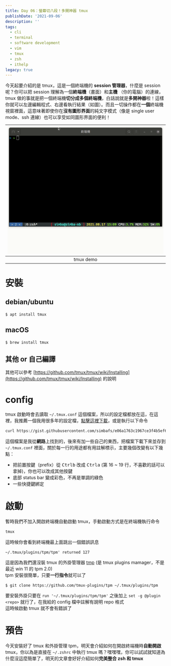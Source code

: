 ```yaml
---
title: Day 06：螢幕切八段！多開神器 tmux
publishDate: '2021-09-06'
description: ''
tags:
  - cli
  - terminal
  - software development
  - vim
  - tmux
  - zsh
  - ithelp
legacy: true
---
```


今天起要介紹的是 tmux，這是一個終端機的 **session 管理器**，什麼是 session 呢？你可以把 session 理解為一個**終端機**（畫面）和**主機** （你的電腦）的連線，tmux 做的事就是把一個終端機**切分成多個終端機**，白話說就是**多開神器**啦！這樣你就可以左邊編輯程式、右邊看執行結果（如圖）。而且一切操作都在**一個**終端機視窗裡面，這意味著即使你在**沒有圖形界面**的純文字模式（像是 single user mode、ssh 連線）也可以享受如同圖形界面的便利！

| ![tmux demo](tmuxDemo.gif) |
| :----------------------------------------------------------: |
|                          tmux demo                           |

# 安裝

## debian/ubuntu

```
$ apt install tmux
```

## macOS

```
$ brew install tmux
```

## 其他 or 自己編譯

其他可以參考 [https://github.com/tmux/tmux/wiki/Installing](https://github.com/tmux/tmux/wiki/Installing) 的說明

# config

tmux 啟動時會去讀取 `~/.tmux.conf` 這個檔案，所以的設定檔都放在這，在這裡，我推薦一個我用很多年的設定檔，[點擊這裡下載](https://gist.github.com/simbafs/e06a1763c1967ce3f4b5ef643db5e0b3)，或是執行以下命令

```zsh
curl https://gist.githubusercontent.com/simbafs/e06a1763c1967ce3f4b5ef643db5e0b3/raw/2f28c62d01f419a390bfc0e66a974985bacdefa5/.tmux.conf > ~/.tmux.conf
```

這個檔案是我從**網路**上找到的，後來有加一些自己的東西，把檔案下載下來並存到 `~/.tmux.conf` 裡面，關於每一行的用途都有用註解標示，主要幾個改變有以下幾點：

-   把前置按鍵（prefix）從 <kbd>Ctrl</kbd><kbd>b</kbd> 改成 <kbd>Ctrl</kbd><kbd>a</kbd> (第 16 ~ 19 行，不喜歡的話可以拿掉)，你也可以改成其他按鍵
-   底部 status bar 變成彩色，不再是單調的綠色
-   一些快捷鍵綁定

# 啟動

暫時我們不加入開啟終端機自動啟動 tmux，手動啟動方式是在終端機執行命令

```zsh
tmux
```

這時候你會看到終端機最上面跳出一個錯誤訊息

```
~/.tmux/plugins/tpm/tpm' returned 127
```

這是因為我們還沒裝 tmux 的外掛管理器 [tmp](https://github.com/tmux-plugins/tpm) (是 tmux plugins mamager，不是最近 win 11 的 tpm 2.0)  
tpm 安裝很簡單，只要**一行指令**就可以了

```
$ git clone https://github.com/tmux-plugins/tpm ~/.tmux/plugins/tpm
```

要安裝外掛只要在 `run '~/.tmux/plugins/tpm/tpm'` 之後加上 `set -g @plugin <repo>` 就行了，在我給的 config 檔中註解有說明 repo 格式  
這時候啟動 tmux 就不會有錯誤了

# 預告

今天安裝好了 tmux 和外掛管理 tpm，明天會介紹如何在開啟終端機時**自動開啟** tmux，你以為是直接在 `~/.zshrc` 中執行 tmux 嗎？嘿嘿嘿，你可以試試就知道為什麼沒這麼簡單了，明天的文章會好好介紹如何**完美整合 zsh 和 tmux**
